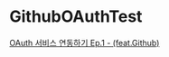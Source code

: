 # GithubOAuthTest
[OAuth 서비스 연동하기 Ep.1 - (feat.Github)](https://blog.naver.com/lukewire129/223170542074)
